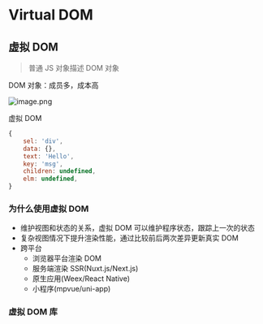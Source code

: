 # Virtual DOM

## 虚拟 DOM

> 普通 JS 对象描述 DOM 对象

DOM 对象：成员多，成本高

![image.png](https://upload-images.jianshu.io/upload_images/6010417-0591fe26c2954d64.png?imageMogr2/auto-orient/strip%7CimageView2/2/w/1240)

虚拟 DOM

```js
{
    sel: 'div',
    data: {},
    text: 'Hello',
    key: 'msg',
    children: undefined,
    elm: undefined,
}
```

### 为什么使用虚拟 DOM

- 维护视图和状态的关系，虚拟 DOM 可以维护程序状态，跟踪上一次的状态
- 复杂视图情况下提升渲染性能，通过比较前后两次差异更新真实 DOM
- 跨平台
    - 浏览器平台渲染 DOM
    - 服务端渲染 SSR(Nuxt.js/Next.js)
    - 原生应用(Weex/React Native)
    - 小程序(mpvue/uni-app)

### 虚拟 DOM 库

##
